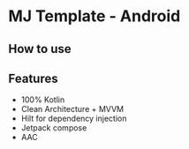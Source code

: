 # MJ Template - Android 

## How to use

## Features
* 100% Kotlin
* Clean Architecture + MVVM
* Hilt for dependency injection
* Jetpack compose
* AAC
